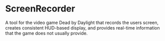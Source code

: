 # ScreenRecorder

A tool for the video game Dead by Daylight that records the users screen, creates consistent HUD-based display, and provides real-time information that the game does not usually provide.
